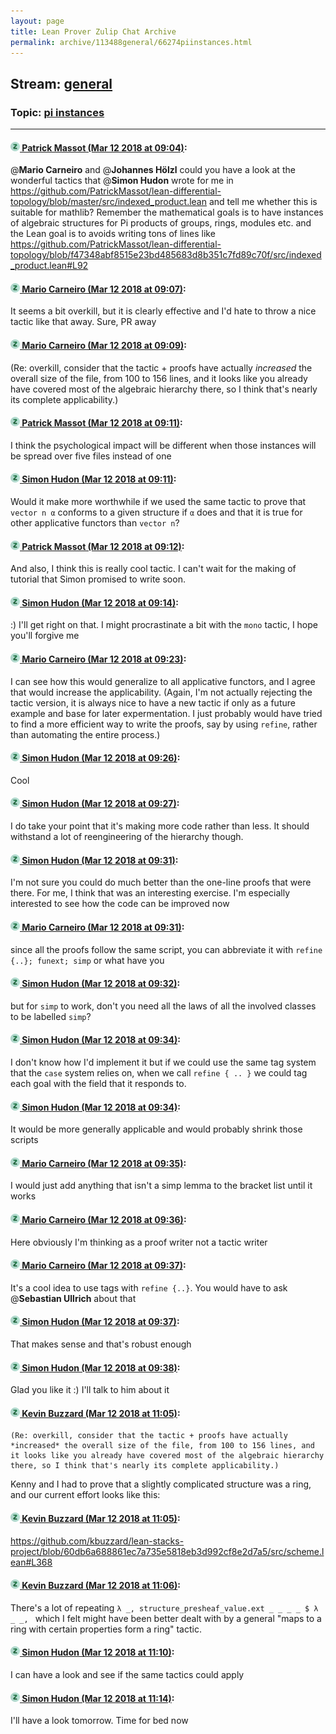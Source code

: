 ```yaml
---
layout: page
title: Lean Prover Zulip Chat Archive 
permalink: archive/113488general/66274piinstances.html
---
```


## Stream: [general](index.html)
### Topic: [pi instances](66274piinstances.html)

---

#### [![Click to go to Zulip](../../assets/img/zulip2.png) Patrick Massot (Mar 12 2018 at 09:04)](https://leanprover.zulipchat.com/#narrow/stream/113488-general/topic/pi%20instances/near/123598593):
@**Mario Carneiro** and @**Johannes Hölzl** could you have a look at the wonderful tactics that @**Simon Hudon** wrote for me in https://github.com/PatrickMassot/lean-differential-topology/blob/master/src/indexed_product.lean and tell me whether this is suitable for mathlib? Remember the mathematical goals is to have instances of algebraic structures for Pi products of groups, rings, modules etc. and the Lean goal is to avoids writing tons of lines like https://github.com/PatrickMassot/lean-differential-topology/blob/f47348abf8515e23bd485683d8b351c7fd89c70f/src/indexed_product.lean#L92

#### [![Click to go to Zulip](../../assets/img/zulip2.png) Mario Carneiro (Mar 12 2018 at 09:07)](https://leanprover.zulipchat.com/#narrow/stream/113488-general/topic/pi%20instances/near/123598652):
It seems a bit overkill, but it is clearly effective and I'd hate to throw a nice tactic like that away. Sure, PR away

#### [![Click to go to Zulip](../../assets/img/zulip2.png) Mario Carneiro (Mar 12 2018 at 09:09)](https://leanprover.zulipchat.com/#narrow/stream/113488-general/topic/pi%20instances/near/123598704):
(Re: overkill, consider that the tactic + proofs have actually *increased* the overall size of the file, from 100 to 156 lines, and it looks like you already have covered most of the algebraic hierarchy there, so I think that's nearly its complete applicability.)

#### [![Click to go to Zulip](../../assets/img/zulip2.png) Patrick Massot (Mar 12 2018 at 09:11)](https://leanprover.zulipchat.com/#narrow/stream/113488-general/topic/pi%20instances/near/123598754):
I think the psychological impact will be different when those instances will be spread over five files instead of one

#### [![Click to go to Zulip](../../assets/img/zulip2.png) Simon Hudon (Mar 12 2018 at 09:11)](https://leanprover.zulipchat.com/#narrow/stream/113488-general/topic/pi%20instances/near/123598756):
Would it make more worthwhile if we used the same tactic to prove that `vector n α` conforms to a given structure if `α` does and that it is true for other applicative functors than `vector n`?

#### [![Click to go to Zulip](../../assets/img/zulip2.png) Patrick Massot (Mar 12 2018 at 09:12)](https://leanprover.zulipchat.com/#narrow/stream/113488-general/topic/pi%20instances/near/123598797):
And also, I think this is really cool tactic. I can't wait for the making of tutorial that Simon promised to write soon.

#### [![Click to go to Zulip](../../assets/img/zulip2.png) Simon Hudon (Mar 12 2018 at 09:14)](https://leanprover.zulipchat.com/#narrow/stream/113488-general/topic/pi%20instances/near/123598844):
:) I'll get right on that. I might procrastinate a bit with the `mono` tactic, I hope you'll forgive me

#### [![Click to go to Zulip](../../assets/img/zulip2.png) Mario Carneiro (Mar 12 2018 at 09:23)](https://leanprover.zulipchat.com/#narrow/stream/113488-general/topic/pi%20instances/near/123599072):
I can see how this would generalize to all applicative functors, and I agree that would increase the applicability. (Again, I'm not actually rejecting the tactic version, it is always nice to have a new tactic if only as a future example and base for later expermentation. I just probably would have tried to find a more efficient way to write the proofs, say by using `refine`, rather than automating the entire process.)

#### [![Click to go to Zulip](../../assets/img/zulip2.png) Simon Hudon (Mar 12 2018 at 09:26)](https://leanprover.zulipchat.com/#narrow/stream/113488-general/topic/pi%20instances/near/123599166):
Cool

#### [![Click to go to Zulip](../../assets/img/zulip2.png) Simon Hudon (Mar 12 2018 at 09:27)](https://leanprover.zulipchat.com/#narrow/stream/113488-general/topic/pi%20instances/near/123599179):
I do take your point that it's making more code rather than less. It should withstand a lot of reengineering of the hierarchy though.

#### [![Click to go to Zulip](../../assets/img/zulip2.png) Simon Hudon (Mar 12 2018 at 09:31)](https://leanprover.zulipchat.com/#narrow/stream/113488-general/topic/pi%20instances/near/123599286):
I'm not sure you could do much better than the one-line proofs that were there. For me, I think that was an interesting exercise. I'm especially interested to see how the code can be improved now

#### [![Click to go to Zulip](../../assets/img/zulip2.png) Mario Carneiro (Mar 12 2018 at 09:31)](https://leanprover.zulipchat.com/#narrow/stream/113488-general/topic/pi%20instances/near/123599296):
since all the proofs follow the same script, you can abbreviate it with `refine {..}; funext; simp` or what have you

#### [![Click to go to Zulip](../../assets/img/zulip2.png) Simon Hudon (Mar 12 2018 at 09:32)](https://leanprover.zulipchat.com/#narrow/stream/113488-general/topic/pi%20instances/near/123599342):
but for `simp` to work, don't you need all the laws of all the involved classes to be labelled `simp`?

#### [![Click to go to Zulip](../../assets/img/zulip2.png) Simon Hudon (Mar 12 2018 at 09:34)](https://leanprover.zulipchat.com/#narrow/stream/113488-general/topic/pi%20instances/near/123599395):
I don't know how I'd implement it but if we could use the same tag system that the `case` system relies on, when we call `refine { .. }` we could tag each goal with the field that it responds to.

#### [![Click to go to Zulip](../../assets/img/zulip2.png) Simon Hudon (Mar 12 2018 at 09:34)](https://leanprover.zulipchat.com/#narrow/stream/113488-general/topic/pi%20instances/near/123599401):
It would be more generally applicable and would probably shrink those scripts

#### [![Click to go to Zulip](../../assets/img/zulip2.png) Mario Carneiro (Mar 12 2018 at 09:35)](https://leanprover.zulipchat.com/#narrow/stream/113488-general/topic/pi%20instances/near/123599413):
I would just add anything that isn't a simp lemma to the bracket list until it works

#### [![Click to go to Zulip](../../assets/img/zulip2.png) Mario Carneiro (Mar 12 2018 at 09:36)](https://leanprover.zulipchat.com/#narrow/stream/113488-general/topic/pi%20instances/near/123599458):
Here obviously I'm thinking as a proof writer not a tactic writer

#### [![Click to go to Zulip](../../assets/img/zulip2.png) Mario Carneiro (Mar 12 2018 at 09:37)](https://leanprover.zulipchat.com/#narrow/stream/113488-general/topic/pi%20instances/near/123599468):
It's a cool idea to use tags with `refine {..}`. You would have to ask @**Sebastian Ullrich** about that

#### [![Click to go to Zulip](../../assets/img/zulip2.png) Simon Hudon (Mar 12 2018 at 09:37)](https://leanprover.zulipchat.com/#narrow/stream/113488-general/topic/pi%20instances/near/123599469):
That makes sense and that's robust enough

#### [![Click to go to Zulip](../../assets/img/zulip2.png) Simon Hudon (Mar 12 2018 at 09:38)](https://leanprover.zulipchat.com/#narrow/stream/113488-general/topic/pi%20instances/near/123599510):
Glad you like it :) I'll talk to him about it

#### [![Click to go to Zulip](../../assets/img/zulip2.png) Kevin Buzzard (Mar 12 2018 at 11:05)](https://leanprover.zulipchat.com/#narrow/stream/113488-general/topic/pi%20instances/near/123601977):
```quote
(Re: overkill, consider that the tactic + proofs have actually *increased* the overall size of the file, from 100 to 156 lines, and it looks like you already have covered most of the algebraic hierarchy there, so I think that's nearly its complete applicability.)
```
Kenny and I had to prove that a slightly complicated structure was a ring, and our current effort looks like this:

#### [![Click to go to Zulip](../../assets/img/zulip2.png) Kevin Buzzard (Mar 12 2018 at 11:05)](https://leanprover.zulipchat.com/#narrow/stream/113488-general/topic/pi%20instances/near/123601978):
https://github.com/kbuzzard/lean-stacks-project/blob/60db6a688861ec7a735e5818eb3d992cf8e2d7a5/src/scheme.lean#L368

#### [![Click to go to Zulip](../../assets/img/zulip2.png) Kevin Buzzard (Mar 12 2018 at 11:06)](https://leanprover.zulipchat.com/#narrow/stream/113488-general/topic/pi%20instances/near/123602037):
There's a lot of repeating `λ _, structure_presheaf_value.ext _ _ _ _ $ λ _ _, ` which I felt might have been better dealt with by a general "maps to a ring with certain properties form a ring" tactic.

#### [![Click to go to Zulip](../../assets/img/zulip2.png) Simon Hudon (Mar 12 2018 at 11:10)](https://leanprover.zulipchat.com/#narrow/stream/113488-general/topic/pi%20instances/near/123602167):
I can have a look and see if the same tactics could apply

#### [![Click to go to Zulip](../../assets/img/zulip2.png) Simon Hudon (Mar 12 2018 at 11:14)](https://leanprover.zulipchat.com/#narrow/stream/113488-general/topic/pi%20instances/near/123602301):
I'll have a look tomorrow. Time for bed now

